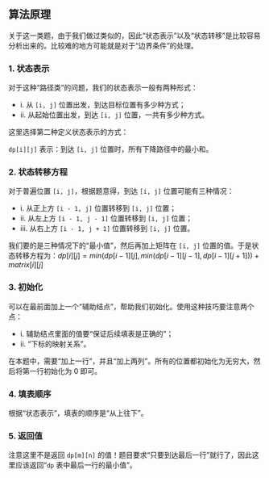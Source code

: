 ## 算法原理

关于这一类题，由于我们做过类似的，因此“状态表示”以及“状态转移”是比较容易分析出来的。比较难的地方可能就是对于“边界条件”的处理。

### 1. 状态表示

对于这种“路径类”的问题，我们的状态表示一般有两种形式：
- i. 从 `[i, j]` 位置出发，到达目标位置有多少种方式；
- ii. 从起始位置出发，到达 `[i, j]` 位置，一共有多少种方式。

这里选择第二种定义状态表示的方式：

`dp[i][j]` 表示：到达 `[i, j]` 位置时，所有下降路径中的最小和。

### 2. 状态转移方程

对于普遍位置 `[i, j]`，根据题意得，到达 `[i, j]` 位置可能有三种情况：
- i. 从正上方 `[i - 1, j]` 位置转移到 `[i, j]` 位置；
- ii. 从左上方 `[i - 1, j - 1]` 位置转移到 `[i, j]` 位置；
- iii. 从右上方 `[i - 1, j + 1]` 位置转移到 `[i, j]` 位置。

我们要的是三种情况下的“最小值”，然后再加上矩阵在 `[i, j]` 位置的值。于是状态转移方程为：$dp[i][j] = min(dp[i - 1][j], min(dp[i - 1][j - 1], dp[i - 1][j + 1])) + matrix[i][j]$

### 3. 初始化

可以在最前面加上一个“辅助结点”，帮助我们初始化。使用这种技巧要注意两个点：
- i. 辅助结点里面的值要“保证后续填表是正确的”；
- ii. “下标的映射关系”。

在本题中，需要“加上一行”，并且“加上两列”。所有的位置都初始化为无穷大，然后将第一行初始化为 0 即可。

### 4. 填表顺序

根据“状态表示”，填表的顺序是“从上往下”。

### 5. 返回值

注意这里不是返回 `dp[m][n]` 的值！题目要求“只要到达最后一行”就行了，因此这里应该返回“`dp` 表中最后一行的最小值”。
